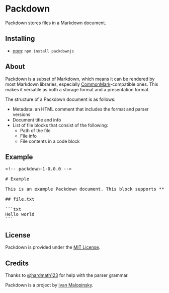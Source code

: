# Packdown

Packdown stores files in a Markdown document.

## Installing

* [npm](https://www.npmjs.com/package/packdownjs): `npm install packdownjs`

## About

Packdown is a subset of Markdown, which means it can be rendered by most Markdown libraries, especially [CommonMark](http://commonmark.org/)-compatible ones. This makes it versatile as both a storage format and a presentation format.

The structure of a Packdown document is as follows:

* Metadata: an HTML comment that includes the format and parser versions
* Document title and info
* List of file blocks that consist of the following:
  * Path of the file
  * File info
  * File contents in a code block

## Example

<pre>
&#x3C;!-- packdown-1-0.0.0 --&#x3E;

# Example

This is an example Packdown document. This block supports **Markdown**.

## file.txt

&#x60;&#x60;&#x60;txt
Hello world
&#x60;&#x60;&#x60;
</pre>

## License

Packdown is provided under the [MIT License](http://opensource.org/licenses/MIT).

## Credits

Thanks to [@hardmath123](https://github.com/Hardmath123) for help with the parser grammar.

Packdown is a project by [Ivan Malopinsky](http://imsky.co).